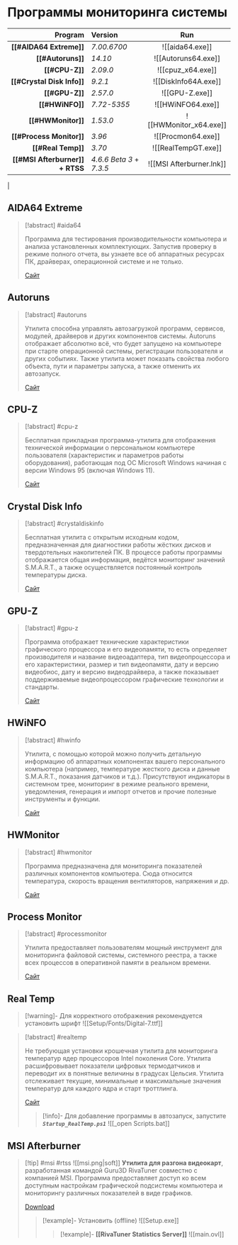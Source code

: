 # Программы мониторинга системы

| Program | Version | Run |
| ---: | :--- | :--: |
| **[[#AIDA64 Extreme]]** | *7.00.6700* | ![[aida64.exe]] |
| **[[#Autoruns]]** | *14.10* | ![[Autoruns64.exe]] |
| **[[#CPU-Z]]** | *2.09.0* | ![[cpuz_x64.exe]] |
| **[[#Crystal Disk Info]]** | *9.2.1* | ![[DiskInfo64A.exe]] |
| **[[#GPU-Z]]** | *2.57.0* | ![[GPU-Z.exe]] |
| **[[#HWiNFO]]** | *7.72-5355* | ![[HWiNFO64.exe]] |
| **[[#HWMonitor]]** | *1.53.0* | ![[HWMonitor_x64.exe]] |
| **[[#Process Monitor]]** | *3.96* | ![[Procmon64.exe]] |
| **[[#Real Temp]]** | *3.70* | ![[RealTempGT.exe]] |
| **[[#MSI Afterburner]] + RTSS** | *4.6.6 Beta 3* + *7.3.5* | ![[MSI Afterburner.lnk]]
 |

## AIDA64 Extreme
> [!abstract] #aida64
> 
> Программа для тестирования производительности компьютера и анализа установленных комплектующих. Запустив проверку в режиме полного отчета, вы узнаете все об аппаратных ресурсах ПК, драйверах, операционной системе и не только.
> 
> [Сайт](https://www.aida64.com/)

## Autoruns
> [!abstract] #autoruns
> 
> Утилита способна управлять автозагрузкой программ, сервисов, модулей, драйверов и других компонентов системы. Autoruns отображает абсолютно всё, что будет запущено на компьютере при старте операционной системы, регистрации пользователя и других событиях. Также утилита может показать свойства любого объекта, пути и параметры запуска, а также отменить их автозапуск.
> 
> [Сайт](https://learn.microsoft.com/en-us/sysinternals/downloads/autoruns)

## CPU-Z
> [!abstract] #cpu-z
> 
> Бесплатная прикладная программа-утилита для отображения технической информации о персональном компьютере пользователя (характеристик и параметров работы оборудования), работающая под ОС Microsoft Windows начиная с версии Windows 95 (включая Windows 11).
> 
> [Сайт](https://www.cpuid.com/softwares/cpu-z.html)

## Crystal Disk Info
> [!abstract] #crystaldiskinfo
> 
> Бесплатная утилита с открытым исходным кодом, предназначенная для диагностики работы жёстких дисков и твердотельных накопителей ПК. В процессе работы программы отображается общая информация, ведётся мониторинг значений S.M.A.R.T., а также осуществляется постоянный контроль температуры диска.
> 
> [Сайт](https://crystalmark.info/en/software/crystaldiskinfo/)

## GPU-Z
> [!abstract] #gpu-z
> 
> Программа отображает технические характеристики графического процессора и его видеопамяти, то есть определяет производителя и название видеоадаптера, тип видеопроцессора и его характеристики, размер и тип видеопамяти, дату и версию видеобиос, дату и версию видеодрайвера, а также показывает поддерживаемые видеопроцессором графические технологии и стандарты.
> 
> [Сайт](https://www.techpowerup.com/gpuz/)

## HWiNFO
> [!abstract] #hwinfo
> 
> Утилита, с помощью которой можно получить детальную информацию об аппаратных компонентах вашего персонального компьютера (например, температуре жесткого диска и данные S.M.A.R.T., показания датчиков и т.д.). Присутствуют индикаторы в системном трее, мониторинг в режиме реального времени, уведомления, генерация и импорт отчетов и прочие полезные инструменты и функции.
> 
> [Сайт](https://www.hwinfo.com/)

## HWMonitor
> [!abstract] #hwmonitor
> 
> Программа предназначена для мониторинга показателей различных компонентов компьютера. Сюда относится температура, скорость вращения вентиляторов, напряжения и др.
> 
> [Сайт](https://www.cpuid.com/softwares/hwmonitor.html)

## Process Monitor
> [!abstract] #processmonitor
> 
> Утилита предоставляет пользователям мощный инструмент для мониторинга файловой системы, системного реестра, а также всех процессов в оперативной памяти в реальном времени.
> 
> [Сайт](https://learn.microsoft.com/en-us/sysinternals/downloads/procmon)

## Real Temp
> [!warning]- Для корректного отображения рекомендуется установить шрифт 
> ![[Setup/Fonts/Digital-7.ttf]] 

> [!abstract] #realtemp
> 
> Не требующая установки крошечная утилита для мониторинга температур ядер процессоров Intel поколения Core. Утилита расшифровывает показатели цифровых термодатчиков и переводит их в понятные величины в градусах Цельсия. Утилита отслеживает текущие, минимальные и максимальные значения температур для каждого ядра и старт троттлинга.
> 
> [Сайт](https://www.techpowerup.com/realtemp/)
> > [!info]- Для добавление программы в автозапуск, запустите ***`Startup_RealTemp.ps1`***
> > ![[_open Scripts.bat]]

## MSI Afterburner

> [!tip] #msi #rtss 
> ![[msi.png|soft]]
> **Утилита для разгона видеокарт**, разработанная командой Guru3D RivaTuner совместно с компанией MSI. Программа предоставляет доступ ко всем доступным настройкам графической подсистемы компьютера и мониторингу различных показателей в виде графиков. 
> 
> [Download](https://www.guru3d.com/download/msi-afterburner-beta-download/) 
> > [!example]- Установить (offline)
> > ![[Setup.exe]]
> > > [!example]- **[[RivaTuner Statistics Server]]**
> > > ![[main.ovl]]